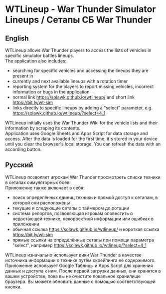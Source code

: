 # WTLineup - War Thunder Simulator Lineups / Сетапы СБ War Thunder  

## English  
WTLineup allows War Thunder players to access the lists of vehicles in specific simulator battles lineups.  
The application also includes:  
* searching for specific vehicles and accessing the lineups they are present in  
* currently and next available lineups with a rotation timer  
* reporting system for the players to report missing vehicles, incorrect information or bugs in the application  
* normal link https://solawk.github.io/wtlineup/ and short link https://bit.ly/wt-sim  
* links directly to specific lineups by adding a "select" parameter, e.g. https://solawk.github.io/wtlineup/?select=4_1  

WTLineup initially uses the War Thunder Wiki for the vehicle lists and their information by scraping its contents.  
Application uses Google Sheets and Apps Script for data storage and access. After the data is loaded for the first time, it's stored in your device until you clear the browser's local storage. You can refresh the data with an according button.

## Русский
WTLineup позволяет игрокам War Thunder просмотреть списки техники в сетапах симуляторных боёв.  
Приложение также включает в себя:
* поиск определённых единиц техники и прямой доступ к сетапам, в которой они расположены  
* текущие и следующие сетапы с таймером до ротации  
* система репортов, позволяющая игрокам оповестить о недостающей технике, некорректной информации или ошибках в приложении  
* обычная ссылка https://solawk.github.io/wtlineup/ и короткая ссылка https://bit.ly/wt-sim  
* прямые ссылки на определённые сетапы при помощи параметра "select", например https://solawk.github.io/wtlineup/?select=4_1  

WTLineup изначально использует вики War Thunder в качестве источника информации о технике путём скрейпинга её содержимого.  
Приложение использует Google Таблицы и Apps Script для хранения данных и доступа к ним. После первой загрузки данных, они хранятся в вашем устройстве, пока вы не очистите локальное хранилище браузера. Вы можете обновить данные с помощью соответствующей кнопки.
